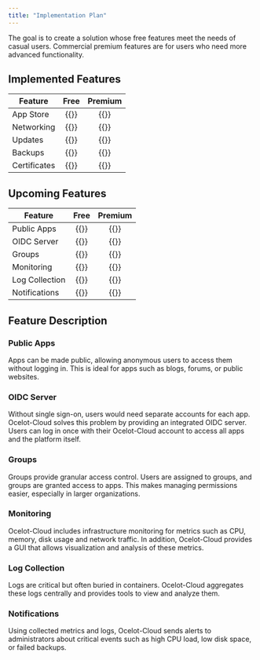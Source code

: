 ```yaml
---
title: "Implementation Plan"
---
```


The goal is to create a solution whose free features meet the needs of casual users. Commercial premium features are for users who need more advanced functionality.

## Implemented Features

| Feature      |      Free       |     Premium     |
| ------------ | :-------------: | :-------------: |
| App Store    | {{<checkmark>}} | {{<checkmark>}} |
| Networking   | {{<checkmark>}} | {{<checkmark>}} |
| Updates      | {{<checkmark>}} | {{<checkmark>}} |
| Backups      | {{<checkmark>}} | {{<checkmark>}} |
| Certificates | {{<checkmark>}} | {{<checkmark>}} |


## Upcoming Features
| Feature        |      Free       |     Premium     |
|----------------| :-------------: | :-------------: |
| Public Apps    | {{<checkmark>}} | {{<checkmark>}} |
| OIDC Server    | {{<checkmark>}} | {{<checkmark>}} |
| Groups         |   {{<cross>}}   | {{<checkmark>}} |
| Monitoring     |   {{<cross>}}   | {{<checkmark>}} |
| Log Collection |   {{<cross>}}   | {{<checkmark>}} |
| Notifications  |   {{<cross>}}   | {{<checkmark>}} |

## Feature Description

### Public Apps

Apps can be made public, allowing anonymous users to access them without logging in. This is ideal for apps such as blogs, forums, or public websites.

### OIDC Server

Without single sign-on, users would need separate accounts for each app. Ocelot-Cloud solves this problem by providing an integrated OIDC server. Users can log in once with their Ocelot-Cloud account to access all apps and the platform itself.

### Groups

Groups provide granular access control. Users are assigned to groups, and groups are granted access to apps. This makes managing permissions easier, especially in larger organizations.

### Monitoring

Ocelot-Cloud includes infrastructure monitoring for metrics such as CPU, memory, disk usage and network traffic. In addition, Ocelot-Cloud provides a GUI that allows visualization and analysis of these metrics.

### Log Collection

Logs are critical but often buried in containers. Ocelot-Cloud aggregates these logs centrally and provides tools to view and analyze them.

### Notifications

Using collected metrics and logs, Ocelot-Cloud sends alerts to administrators about critical events such as high CPU load, low disk space, or failed backups.